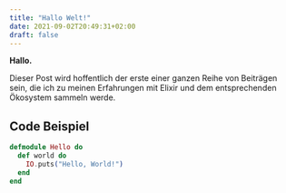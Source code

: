 ```yaml
---
title: "Hallo Welt!"
date: 2021-09-02T20:49:31+02:00
draft: false
---
```


**Hallo.**

Dieser Post wird hoffentlich der erste einer ganzen Reihe von Beiträgen
sein, die ich zu meinen Erfahrungen mit Elixir und dem entsprechenden Ökosystem
sammeln werde.

## Code Beispiel

```elixir
defmodule Hello do
  def world do
    IO.puts("Hello, World!")
  end
end
```
